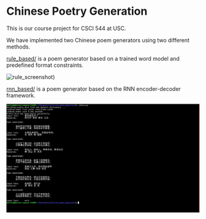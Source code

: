 # Chinese Poetry Generation

This is our course project for CSCI 544 at USC.

We have implemented two Chinese poem generators using two different methods.

[rule\_based/](rule_based/) is a poem generator based on a trained word model and predefined format constraints.

![rule\_screenshot](http://www-scf.usc.edu/~jiaqigu/544/test.png))

[rnn\_based/](rnn_based/) is a poem generator based on the RNN encoder-decoder framework.

![rnn\_screenshot](rnn_based/img/main.png)

